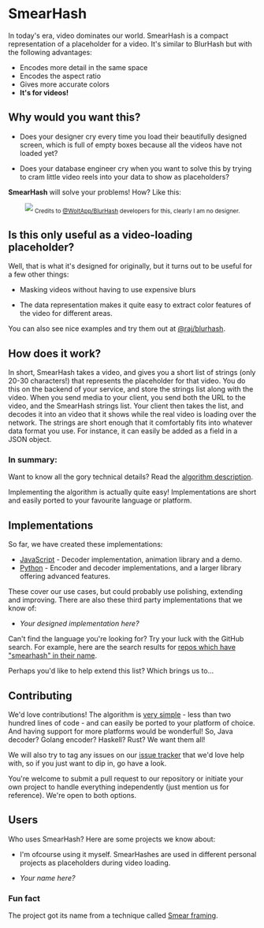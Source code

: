 # SmearHash

In today's era, video dominates our world. SmearHash is a compact representation of a placeholder for a video. It's similar to BlurHash but with the following advantages:

- Encodes more detail in the same space
- Encodes the aspect ratio
- Gives more accurate colors
- **It's for videos!**


## Why would you want this?

- Does your designer cry every time you load their beautifully designed screen, which is full of empty boxes because all the videos have not loaded yet?

- Does your database engineer cry when you want to solve this by trying to cram little video reels into your data to show as placeholders?

**SmearHash** will solve your problems! How? Like this:

<p align="center">
    <img src="https://raw.githubusercontent.com/woltapp/blurhash/master/Media/WhyBlurHash.png" />
    <sub>Credits to <a href="https://github.com/woltapp/blurhash" target="_blank">@WoltApp/BlurHash</a> developers for this, clearly I am no designer.</sup>
</p>


## Is this only useful as a video-loading placeholder?

Well, that is what it's designed for originally, but it turns out to be useful for a few other things:

- Masking videos without having to use expensive blurs

- The data representation makes it quite easy to extract color features of the video for different areas.

You can also see nice examples and try them out at [@raj/blurhash](https://piyushraj.org/blurhash).


## How does it work?

In short, SmearHash takes a video, and gives you a short list of strings (only 20-30 characters!) that represents the placeholder for that video. You do this on the backend of your service, and store the strings list along with the video. When you send media to your client, you send both the URL to the video, and the SmearHash strings list. Your client then takes the list, and decodes it into an video that it shows while the real video is loading over the network. The strings are short enough that it comfortably fits into whatever data format you use. For instance, it can easily be added as a field in a JSON object.

### In summary:

Want to know all the gory technical details? Read the [algorithm description](Algorithm.md).

Implementing the algorithm is actually quite easy! Implementations are short and easily ported to your favourite language or platform.

## Implementations

So far, we have created these implementations:

* [JavaScript](jSmearHash) - Decoder implementation, animation library and a demo.
* [Python](smearhash) - Encoder and decoder implementations, and a larger library offering advanced features.

These cover our use cases, but could probably use polishing, extending and improving. There are also these third party implementations that we know of:

* _Your designed implementation here?_

Can't find the language you're looking for? Try your luck with the GitHub search. For example, here are the search results for [repos which have "smearhash" in their name](https://github.com/search?q=smearhash+in%3Aname&type=repositories).

Perhaps you'd like to help extend this list? Which brings us to...

## Contributing

We'd love contributions! The algorithm is [very simple](Algorithm.md) - less than two hundred lines of code - and can easily be
ported to your platform of choice. And having support for more platforms would be wonderful! So, Java decoder? Golang encoder?
Haskell? Rust? We want them all!

We will also try to tag any issues on our [issue tracker](https://github.com/0x48piraj/smearhash/issues) that we'd love help with, so
if you just want to dip in, go have a look.

You're welcome to submit a pull request to our repository or initiate your own project to handle everything independently (just mention us for reference). We're open to both options.


## Users

Who uses SmearHash? Here are some projects we know about:

* I'm ofcourse using it myself. SmearHashes are used in different personal projects as placeholders during video loading.


* _Your name here?_


### Fun fact

The project got its name from a technique called [Smear framing](https://en.wikipedia.org/wiki/Smear_frame).
